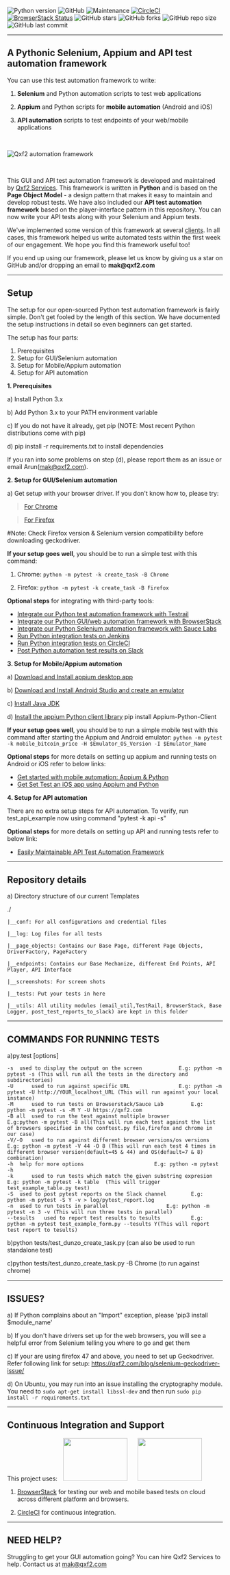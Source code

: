 ![Python version](https://img.shields.io/badge/python-3.x-green?color=brightgreen)
![GitHub](https://img.shields.io/github/license/qxf2/qxf2-page-object-model?color=brightgreen)
![Maintenance](https://img.shields.io/maintenance/yes/2019?color=brightgreen)
[![CircleCI](https://circleci.com/gh/qxf2/qxf2-page-object-model.svg?style=shield)](https://circleci.com/gh/qxf2/qxf2-page-object-model)
[![BrowserStack Status](https://www.browserstack.com/automate/badge.svg?badge_key=T0U0cC9VRmk3RnZ3NHdhc3lYMHlqbEtIV0VvWXFuN25DeGhEdnhqTHJXVT0tLUMzQmV3cWVRaCtVSFhjZWtCeUdlOGc9PQ==--7a8a46022a744ab14de93e4d8970f7fbe520bec3)](https://www.browserstack.com/automate/public-build/T0U0cC9VRmk3RnZ3NHdhc3lYMHlqbEtIV0VvWXFuN25DeGhEdnhqTHJXVT0tLUMzQmV3cWVRaCtVSFhjZWtCeUdlOGc9PQ==--7a8a46022a744ab14de93e4d8970f7fbe520bec3)
![GitHub stars](https://img.shields.io/github/stars/qxf2/qxf2-page-object-model)
![GitHub forks](https://img.shields.io/github/forks/qxf2/qxf2-page-object-model)
![GitHub repo size](https://img.shields.io/github/repo-size/qxf2/qxf2-page-object-model)
![GitHub last commit](https://img.shields.io/github/last-commit/qxf2/qxf2-page-object-model)

--------
A Pythonic Selenium, Appium and API test automation framework
--------
You can use this test automation framework to write:

1. __Selenium__ and Python automation scripts to test web applications

2. __Appium__ and Python scripts for __mobile automation__ (Android and iOS) 

3. __API automation__ scripts to test endpoints of your web/mobile applications

&nbsp;

![Qxf2 automation framework](https://qxf2.com/assets/img/framework_introduction.png)

&nbsp;

This GUI and API test automation framework is developed and maintained by [Qxf2 Services](https://qxf2.com). This framework is written in __Python__ and is based on the __Page Object Model__ - a design pattern that makes it easy to maintain and develop robust tests. We have also included our __API test automation framework__ based on the player-interface pattern in this repository. You can now write your API tests along with your Selenium and Appium tests. 

We've implemented some version of this framework at several [clients](https://qxf2.com/clients). In all cases, this framework helped us write automated tests within the first week of our engagement. We hope you find this framework useful too! 

If you end up using our framework, please let us know by giving us a star on GitHub and/or dropping an email to __mak@qxf2.com__

------
Setup 
------

The setup for our open-sourced Python test automation framework is fairly simple. Don't get fooled by the length of this section. We have documented the setup instructions in detail so even beginners can get started. 

The setup has four parts:

1. Prerequisites 
2. Setup for GUI/Selenium automation
3. Setup for Mobile/Appium automation
4. Setup for API automation

__1. Prerequisites__

a) Install Python 3.x

b) Add Python 3.x to your PATH environment variable

c) If you do not have it already, get pip (NOTE: Most recent Python distributions come with pip)

d) pip install -r requirements.txt to install dependencies

If you ran into some problems on step (d), please report them as an issue or email Arun(mak@qxf2.com).


__2. Setup for GUI/Selenium automation__
 

a) Get setup with your browser driver. If you don't know how to, please try:

   > [For Chrome](https://sites.google.com/a/chromium.org/chromedriver/getting-started)

   > [For Firefox]( https://developer.mozilla.org/en-US/docs/Mozilla/QA/Marionette/WebDriver)
   	
#Note: Check Firefox version & Selenium version compatibility before downloading geckodriver.

__If your setup goes well__, you should be to run a simple test with this command:

1. Chrome: `python -m pytest -k create_task -B Chrome` 

2. Firefox: `python -m pytest -k create_task -B Firefox`

__Optional steps__ for integrating with third-party tools: 

* [Integrate our Python test automation framework with Testrail](https://github.com/qxf2/qxf2-page-object-model/wiki/Integration-with-Testrail) 
* [Integrate our Python GUI/web automation framework with BrowserStack ](https://github.com/qxf2/qxf2-page-object-model/wiki/Integration-with-Cloud-Services#browserstack)
* [Integrate our Python Selenium automation framework with Sauce Labs ](https://github.com/qxf2/qxf2-page-object-model/wiki/Integration-with-Cloud-Services#sauce-labs)
* [Run Python integration tests on Jenkins ](https://github.com/qxf2/qxf2-page-object-model/wiki/Integration-with-CI-Tools#jenkins)
* [Run Python integration tests on CircleCI ](https://github.com/qxf2/qxf2-page-object-model/wiki/Integration-with-CI-Tools#circleci)
* [Post Python automation test results on Slack ](https://github.com/qxf2/qxf2-page-object-model/wiki/Utilities#slack-integration)


__3. Setup for Mobile/Appium automation__


a) [Download and Install appium desktop app](https://github.com/appium/appium-desktop/releases/latest)

b) [Download and Install Android Studio and create an emulator](https://developer.android.com/studio/index.html)

c) [Install Java JDK](http://www.oracle.com/technetwork/java/javase/downloads/index.html)

d) [Install the appium Python client library](https://pypi.python.org/pypi/Appium-Python-Client)
pip install Appium-Python-Client

__If your setup goes well__, you should be to run a simple mobile test with this command after starting the Appium and Android emulator:
`python -m pytest -k mobile_bitcoin_price -H $Emulator_OS_Version -I $Emulator_Name`

__Optional steps__ for more details on setting up appium and running tests on Android or iOS refer to below links:
* [Get started with mobile automation: Appium & Python](https://qxf2.com/blog/appium-mobile-automation/)
* [Get Set Test an iOS app using Appium and Python](https://qxf2.com/blog/get-set-test-an-ios-app-using-appium-and-python/)


__4. Setup for API automation__

There are no extra setup steps for API automation. To verify, run test_api_example now using command "pytest -k api -s"

__Optional steps__ for more details on setting up API and running tests refer to below link:
* [Easily Maintainable API Test Automation Framework](https://qxf2.com/blog/easily-maintainable-api-test-automation-framework/)

-------------------
Repository details
-------------------
a) Directory structure of our current Templates

   ./

	|__conf: For all configurations and credential files

	|__log: Log files for all tests

	|__page_objects: Contains our Base Page, different Page Objects, DriverFactory, PageFactory
	
	|__endpoints: Contains our Base Mechanize, different End Points, API Player, API Interface

	|__screenshots: For screen shots

	|__tests: Put your tests in here

	|__utils: All utility modules (email_util,TestRail, BrowserStack, Base Logger, post_test_reports_to_slack) are kept in this folder


---------------------------
COMMANDS FOR RUNNING TESTS
---------------------------

a)py.test [options]

	-s	used to display the output on the screen			E.g: python -m pytest -s (This will run all the tests in the directory and subdirectories)
	-U  	used to run against specific URL				E.g: python -m pytest -U http://YOUR_localhost_URL (This will run against your local instance)
	-M  	used to run tests on Browserstack/Sauce Lab			E.g: python -m pytest -s -M Y -U https://qxf2.com	
	-B all	used to run the test against multiple browser 			E.g:python -m pytest -B all(This will run each test against the list of browsers specified in the conftest.py file,firefox and chrome in our case)
	-V/-O	used to run against different browser versions/os versions	E.g: python -m pytest -V 44 -O 8 (This will run each test 4 times in different browser version(default=45 & 44) and OS(default=7 & 8) combination)
	-h	help for more options 						E.g: python -m pytest -h
	-k      used to run tests which match the given substring expresion 	E.g: python -m pytest -k table  (This will trigger test_example_table.py test)
	-S	used to post pytest reports on the Slack channel		E.g: python -m pytest -S Y -v > log/pytest_report.log
	-n 	used to run tests in parallel					E.g: python -m pytest -n 3 -v (This will run three tests in parallel)
	--tesults 	used to report test results to tesults			E.g: python -m pytest test_example_form.py --tesults Y(This will report test report to tesults)

b)python tests/test_dunzo_create_task.py (can also be used to run standalone test) 	

c)python tests/test_dunzo_create_task.py -B Chrome (to run against chrome)


--------
ISSUES?
--------

a) If Python complains about an "Import" exception, please 'pip3 install $module_name'

b) If you don't have drivers set up for the web browsers, you will see a helpful error from Selenium telling you where to go and get them

c) If your are using firefox 47 and above, you need to set up Geckodriver. Refer following link for setup: https://qxf2.com/blog/selenium-geckodriver-issue/

d) On Ubuntu, you may run into an issue installing the cryptography module. You need to `sudo apt-get install libssl-dev` and then run `sudo pip install -r requirements.txt`

-----------
Continuous Integration and Support
-----------
This project uses: 
<a href="https://www.browserstack.com/">
<img src="https://www.selenium.dev/images/sponsors/browserstack.png" width="150" height="100" hspace="10"></a>
<a href="https://circleci.com/"><img src="https://github.com/circleci/media/blob/master/logo/build/horizontal_dark.1.png?raw=true" width="150" height="100" hspace="10"></a>


 1. [BrowserStack](https://www.browserstack.com) for testing our web and mobile based tests on cloud across different platform and browsers.
 
 2. [CircleCI](https://circleci.com/) for continuous integration.

-----------
NEED HELP?
-----------
Struggling to get your GUI automation going? You can hire Qxf2 Services to help. Contact us at mak@qxf2.com
